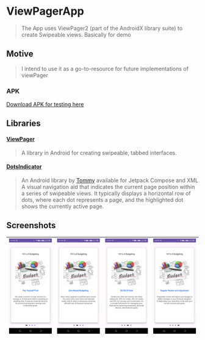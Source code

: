 # ViewPagerApp
> The App uses ViewPager2 (part of the AndroidX library suite) to create Swipeable views. Basically for demo

## Motive
> I intend to use it as a go-to-resource for future implementations of viewPager

### APK
[Download APK for testing here](https://github.com/samueljuma/ViewPagerApp/blob/main/apk/app-debug.apk)

## Libraries
#### [ViewPager](https://developer.android.com/jetpack/androidx/releases/viewpager2)
>  A library in Android for creating swipeable, tabbed interfaces.
#### [DotsIndicator](https://github.com/tommybuonomo/dotsindicator) 
> An Android library by [Tommy](https://github.com/tommybuonomo) available for Jetpack Compose and XML
> A visual navigation aid that indicates the current page position within a series of swipeable views. 
> It typically displays a horizontal row of dots, where each dot represents a page, and the highlighted dot shows the currently active page.


## Screenshots
| <img src="screenshots/1.jpeg" width=280/> | <img src="screenshots/2.jpeg" width=280/> | <img src="screenshots/3.jpeg" width=280/> | <img src="screenshots/4.jpeg" width=280/> |
|:-----------------------------------------:|:-----------------------------------------:|:-----------------------------------------:|------------------------------------------:|

